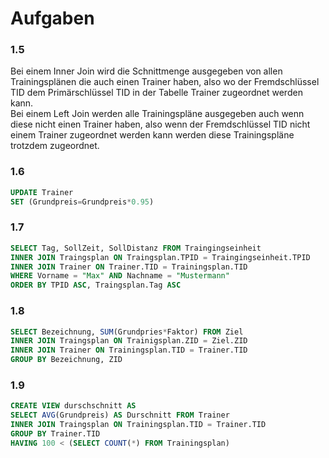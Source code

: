 # Aufgaben 

### 1.5
Bei einem Inner Join wird die Schnittmenge ausgegeben von allen Trainingsplänen die auch einen Trainer haben, also wo der Fremdschlüssel TID dem Primärschlüssel TID in der Tabelle Trainer zugeordnet werden kann.\
Bei einem Left Join werden alle Trainingspläne ausgegeben auch wenn diese nicht einen Trainer haben, also wenn der Fremdschlüssel TID nicht einem Trainer zugeordnet werden kann werden diese Trainingspläne trotzdem zugeordnet.

### 1.6
```SQL
UPDATE Trainer
SET (Grundpreis=Grundpreis*0.95)
```

### 1.7
```SQL
SELECT Tag, SollZeit, SollDistanz FROM Traingingseinheit
INNER JOIN Traingsplan ON Traingsplan.TPID = Traingingseinheit.TPID
INNER JOIN Trainer ON Trainer.TID = Trainingsplan.TID
WHERE Vorname = "Max" AND Nachname = "Mustermann"
ORDER BY TPID ASC, Traingsplan.Tag ASC
```

### 1.8
```SQL
SELECT Bezeichnung, SUM(Grundpries*Faktor) FROM Ziel
INNER JOIN Traingsplan ON Trainigsplan.ZID = Ziel.ZID
INNER JOIN Trainer ON Trainingsplan.TID = Trainer.TID
GROUP BY Bezeichnung, ZID
```

### 1.9
```SQL
CREATE VIEW durschschnitt AS
SELECT AVG(Grundpreis) AS Durschnitt FROM Trainer
INNER JOIN Traingsplan ON Trainingsplan.TID = Trainer.TID
GROUP BY Trainer.TID
HAVING 100 < (SELECT COUNT(*) FROM Trainingsplan)
```